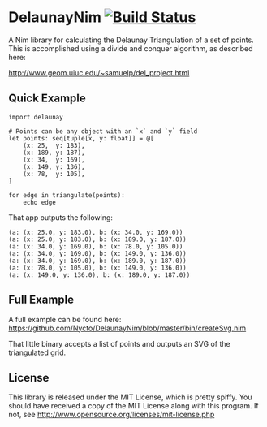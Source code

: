 DelaunayNim [![Build Status](https://travis-ci.org/Nycto/DelaunayNim.svg?branch=master)](https://travis-ci.org/Nycto/DelaunayNim)
===========

A Nim library for calculating the Delaunay Triangulation of a set of points.
This is accomplished using a divide and conquer algorithm, as described here:

http://www.geom.uiuc.edu/~samuelp/del_project.html

Quick Example
-------------

```nimrod
import delaunay

# Points can be any object with an `x` and `y` field
let points: seq[tuple[x, y: float]] = @[
    (x: 25,  y: 183),
    (x: 189, y: 187),
    (x: 34,  y: 169),
    (x: 149, y: 136),
    (x: 78,  y: 105),
]

for edge in triangulate(points):
    echo edge
```

That app outputs the following:

```
(a: (x: 25.0, y: 183.0), b: (x: 34.0, y: 169.0))
(a: (x: 25.0, y: 183.0), b: (x: 189.0, y: 187.0))
(a: (x: 34.0, y: 169.0), b: (x: 78.0, y: 105.0))
(a: (x: 34.0, y: 169.0), b: (x: 149.0, y: 136.0))
(a: (x: 34.0, y: 169.0), b: (x: 189.0, y: 187.0))
(a: (x: 78.0, y: 105.0), b: (x: 149.0, y: 136.0))
(a: (x: 149.0, y: 136.0), b: (x: 189.0, y: 187.0))
```

Full Example
------------

A full example can be found here:
https://github.com/Nycto/DelaunayNim/blob/master/bin/createSvg.nim

That little binary accepts a list of points and outputs an SVG of the
triangulated grid.

License
-------

This library is released under the MIT License, which is pretty spiffy. You
should have received a copy of the MIT License along with this program. If
not, see http://www.opensource.org/licenses/mit-license.php



